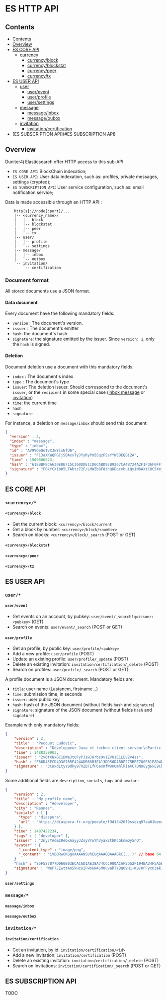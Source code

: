
# ES HTTP API

## Contents

- [Contents](#contents)
- [Overview](#overview)
- [ES CORE API](#ES_CORE_API)
   * [currency](#acurrency)
      * [currency/block](#acurrencyblock)
      * [currency/blockstat](#acurrencyblockstat)
      * [currency/peer](#acurrencypeer)
      * [currency/tx](#acurrencytx)
- [ES USER API](#es_user_api)
   * [user](#user)
      * [user/event](#userevent)
      * [user/profile](#userprofile)
      * [user/settings](#usersettings)
   * [message](#message)
      * [message/inbox](#messageinbox)
      * [message/oubox](#messageoutbox)
   * [invitation](#invitation)
      * [invitation/certification](#invitationcertification)
- [ES SUBSCRIPTION API](#ES SUBSCRIPTION API)

## Overview

Duniter4j Elasticsearch offer HTTP access to this sub-API:

- `ES CORE API`: BlockChain indexation;
- `ES USER API`: User data indexation, such as: profiles, private messages, settings (crypted);
- `ES SUBSCRIPTION API`: User service configuration, such as: email notification service;

Data is made accessible through an HTTP API :

```text
    http[s]://node[:port]/...
    |-- <currency_name>/
    |   |-- block
    |   |-- blockstat
    |   |-- peer
    |   `-- tx
    |-- user/
    |   |-- profile
    |   `-- settings
    |-- message/
    |   |-- inbox
    |   `-- outbox
    `-- invitation/
        `-- certification
```

### Document format
 
All stored documents use a JSON format.

#### Data document

Every document have the following mandatory fields:

- `version` : The document's version.
- `issuer` : The document's emitter
- `hash`: the document's hash
- `signature`: the signature emitted by the issuer. Since `version: 2`, only the `hash` is signed.

#### Deletion

Document deletion use a document with this mandatory fields:

- `index` : The document's index
- `type` : The document's type
- `issuer`: The deletion issuer. Should correspond to the document's `issuer`, or the `recipient` in some special case ([inbox message](#messageinbox) or [invitation](#invitation))
- `time`: the current time
- `hash`
- `signature`

For instance, a deletion on `message/inbox` should send this document:

```json
{
  "version" : 2,
  "index" : "message",
  "type" : "inbox",
  "id" : "AV9VOeOuTvXJwYisNfU6",
  "issuer" : "F13aXKWQPGCjSQAxxTyJYyRyPm5SqzFSsYYWSDEQGi2A",
  "time" : 1509806623,
  "hash" : "61EBBFBCA630E8B715C360DDE1CD6CABD92B9267CA4B724A2F1F36F0FF7E3455",
  "signature" : "FOkYCX1b05LTAbtz72F/LMWZb8F8zhQKEqcvbuiQy1N6AXtCUC5Xmjcn+NeO9sCLdcmA0HxsJx42GnWZOmKCDA=="
}
```
          
## ES CORE API

### `<currency>/*`

#### `<currency>/block`

 - Get the current block: `<currency>/block/current`
 - Get a block by number: `<currency>/block/<number>`
 - Search on blocks: `<currency>/block/_search` (POST or GET)

#### `<currency>/blockstat`

#### `<currency>/peer`

#### `<currency>/tx`

## ES USER API

### `user/*`

#### `user/event`

 - Get events on an account, by pubkey: `user/event/_search?q=issuer:<pubkey>` (GET)
 - Search on events: `user/event/_search` (POST or GET)

#### `user/profile`


 - Get an profile, by public key: `user/profile/<pubkey>`
 - Add a new profile: `user/profile` (POST)
 - Update an existing profile: `user/profile/_update` (POST)
 - Delete an existing invitation: `invitation/certification/_delete` (POST)
 - Search on profiles: `user/profile/_search` (POST or GET)

A profile document is a JSON document. Mandatory fields are:
 
 - `title`: user name (Lastanem, firstname...)
 - `time`: submission time, in seconds
 - `issuer`: user public key
 - `hash`: hash of the JSON document (without fields `hash` and `signature`)
 - `signature`: signature of the JSON document (without fields `hash` and `signature`)

Example with only mandatory fields:

```json
{
    "version" : 2, 
    "title" : "Pecquot Ludovic",
    "description" : "Développeur Java et techno client-serveur\nParticipation aux #RML7, #EIS et #Sou",
    "time" : 1488359903,
    "issuer" : "2v6tXNxGC1BWaJtUFyPJ1wJ8rbz9v1ZVU1E1LEV2v4ss",
    "hash" : "F66D43ECD4D38785F424ADB68B3EA13DD56DABDE275BBE780E81E8D4E1D0C5FA",
    "signature" : "3CWxdLtyY8dky97RZBFLfP6axnfW8KUmhlkiaXC7BN98yg6xE9CkijRBGmuyrx3llPx5HeoGLG99DyvVIKZuCg=="
}
```

Some additional fields are `description`, `socials`, `tags` and `avatar` :

```json
{
    "version" : 2, 
    "title" : "My profile name",
    "description" : "#developer",
    "city" : "Rennes",
    "socials" : [ {
      "type" : "diaspora",
      "url" : "https://diaspora-fr.org/people/f9d13420f9ssqzq97aa01beea1f31e2"
    } ],
    "time" : 1487422234,
    "tags" : [ "developer" ],
    "issuer" : "2ny7YAdmzReQxAayyJZsyVYwYhVyax2thKcGknmQy5nQ",
    "avatar" : {
      "_content_type" : "image/png",
      "_content" : "iVBORw0KGgoAAAANSUhEUgAAAGQAAABkC(...)" // base 64 encoding
    }
    "hash" : "85F527077D060E03ECAC6D1AE38A74CCC900ACAF5D52F194BA34F5A5E8A55139",
    "signature" : "WeP7JEwttAoSkHcuiFwo6N4SM0uVakTYBQ09H1+K8/nPFyxO3ak1U9EQ6qaQFoAx9IdDp5qO2EX662wP/pcEAg==",
}
```

#### `user/settings`

### `message/*`

#### `message/inbox`

#### `message/outbox`

### `invitation/*`

#### `invitation/certification`

 - Get an invitation, by id: `invitation/certification/<id>`
 - Add a new invitation: `invitation/certification` (POST)
 - Delete an existing invitation: `invitation/certification/_delete` (POST)
 - Search on invitations: `invitation/certification/_search` (POST or GET)

## ES SUBSCRIPTION API

TODO